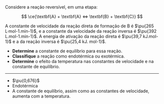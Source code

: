 Considere a reação reversível, em uma etapa:

$$
\ce{\textbf{A} + \textbf{A} <=> \textbf{B} + \textbf{C}}
$$

A constante de velocidade da reação direta de formação de B é $\pu{265 L·mol-1.min-1}$, e a constante da velocidade da reação inversa é $\pu{392 L.mol-1.min-1}$. A energia de ativação da reação direta é $\pu{39,7 kJ.mol-1}$ e a da reação inversa é $\pu{25,4 kJ. mol-1}$. 

- **Determine** a constante de equilíbrio para essa reação.
- **Classifique** a reação como endotérmica ou exotérmica.
- **Determine** o efeito da temperatura nas constantes de velocidade e na constante de equilíbrio.

--- 

- $\pu{0,676}$
- Endotérmica
- A constante de equilíbrio, assim como as constantes de velocidade, aumenta com a temperatura.
